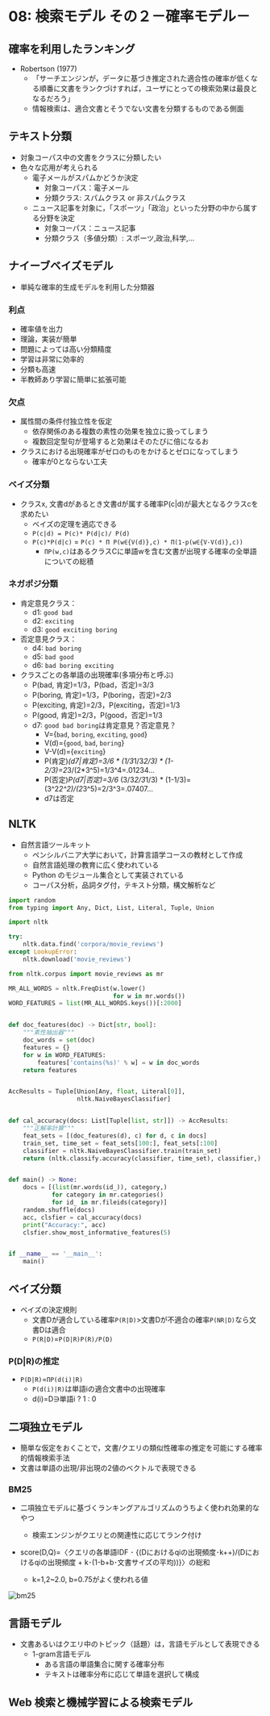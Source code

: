 # 08: 検索モデル その２－確率モデル－

## 確率を利用したランキング

- Robertson (1977)
  - 「サーチエンジンが，データに基づき推定された適合性の確率が低くなる順番に文書をランクづけすれば，ユーザにとっての検索効果は最良となるだろう」
  - 情報検索は、適合文書とそうでない文書を分類するものである側面

## テキスト分類

- 対象コーパス中の文書をクラスに分類したい
- 色々な応用が考えられる
  - 電子メールがスパムかどうか決定
    - 対象コーパス：電子メール
    - 分類クラス: スパムクラス or 非スパムクラス
  - ニュース記事を対象に，「スポーツ」「政治」といった分野の中から属する分野を決定
    - 対象コーパス：ニュース記事
    - 分類クラス（多値分類）: スポーツ,政治,科学,…

## ナイーブベイズモデル

- 単純な確率的生成モデルを利用した分類器

### 利点

- 確率値を出力
- 理論，実装が簡単
- 問題によっては高い分類精度
- 学習は非常に効率的
- 分類も高速
- 半教師あり学習に簡単に拡張可能

### 欠点

- 属性間の条件付独立性を仮定
  - 依存関係のある複数の素性の効果を独立に扱ってしまう
  - 複数回定型句が登場すると効果はそのたびに倍になるお
- クラスにおける出現確率がゼロのものをかけるとゼロになってしまう
  - 確率が0とならない工夫

### ベイズ分類

- クラスx, 文書dがあるとき文書dが属する確率P(c|d)が最大となるクラスcを求めたい
  - ベイズの定理を適応できる
  - `P(c|d) = P(c)* P(d|c)/ P(d)`
  - `P(c)*P(d|c)` = `P(c) * Π P(w∈{V(d)},c) * Π(1-p(w∈{V-V(d)},c))`
    - `ΠP(w,c)`はあるクラスCに単語wを含む文書が出現する確率の全単語についての総積

### ネガポジ分類

- 肯定意見クラス：
  - d1: `good bad`
  - d2: `exciting`
  - d3: `good exciting boring`
- 否定意見クラス：
  - d4: `bad boring`
  - d5: `bad good`
  - d6: `bad boring exciting`
- クラスごとの各単語の出現確率(多項分布と呼ぶ)
  - P(bad, 肯定)=1/3，P(bad，否定)=3/3
  - P(boring, 肯定)=1/3，P(boring，否定)=2/3
  - P(exciting, 肯定)=2/3，P(exciting，否定)=1/3
  - P(good, 肯定)=2/3，P(good，否定)=1/3
  - d7: `good bad boring`は肯定意見？否定意見？
    - V={`bad`, `boring`, `exciting`, `good`}
    - V(d)={`good`, `bad`, `boring`}
    - V-V(d)={`exciting`}
    - P(肯定)*(d7|肯定)=3/6 * (1/3*1/3*2/3) * (1-2/3)=2*3/(2*3^5)=1/3^4=.01234...
    - P(否定)*P(d7|否定)=3/6* (3/3*2/3*1/3) * (1-1/3)=(3^2*2^2)/(2*3^5)=2/3^3=.07407...
    - d7は否定

## NLTK

- 自然言語ツールキット
  - ペンシルバニア大学において，計算言語学コースの教材として作成
  - 自然言語処理の教育に広く使われている
  - Python のモジュール集合として実装されている
  - コーパス分析，品詞タグ付，テキスト分類，構文解析など

```python
import random
from typing import Any, Dict, List, Literal, Tuple, Union

import nltk

try:
    nltk.data.find('corpora/movie_reviews')
except LookupError:
    nltk.download('movie_reviews')

from nltk.corpus import movie_reviews as mr

MR_ALL_WORDS = nltk.FreqDist(w.lower()
                             for w in mr.words())
WORD_FEATURES = list(MR_ALL_WORDS.keys())[:2000]


def doc_features(doc) -> Dict[str, bool]:
    """素性抽出器"""
    doc_words = set(doc)
    features = {}
    for w in WORD_FEATURES:
        features['contains(%s)' % w] = w in doc_words
    return features


AccResults = Tuple[Union[Any, float, Literal[0]],
                   nltk.NaiveBayesClassifier]


def cal_accuracy(docs: List[Tuple[list, str]]) -> AccResults:
    """正解率計算"""
    feat_sets = [(doc_features(d), c) for d, c in docs]
    train_set, time_set = feat_sets[100:], feat_sets[:100]
    classifier = nltk.NaiveBayesClassifier.train(train_set)
    return (nltk.classify.accuracy(classifier, time_set), classifier,)


def main() -> None:
    docs = [(list(mr.words(id_)), category,)
            for category in mr.categories()
            for id_ in mr.fileids(category)]
    random.shuffle(docs)
    acc, clsfier = cal_accuracy(docs)
    print("Accuracy:", acc)
    clsfier.show_most_informative_features(5)


if __name__ == '__main__':
    main()
```



## ベイズ分類

- ベイズの決定規則
  - 文書Dが適合している確率`P(R|D)`>文書Dが不適合の確率`P(NR|D)`なら文書Dは適合
  - `P(R|D)`=`P(D|R)P(R)/P(D)`

### P(D|R)の推定

- `P(D|R)`=`ΠP(d(i)|R)`
  - `P(d(i)|R)`は単語iの適合文書中の出現確率
  - d(i)=D∋単語i ? 1 : 0

## 二項独立モデル

- 簡単な仮定をおくことで，文書/クエリの類似性確率の推定を可能にする確率的情報検索手法
- 文書は単語の出現/非出現の2値のベクトルで表現できる


### BM25

- 二項独立モデルに基づくランキングアルゴリズムのうちよく使われ効果的なやつ
  - 検索エンジンがクエリとの関連性に応じてランク付け

- score(D,Q)=〈クエリの各単語IDF ･ {(Dにおけるqiの出現頻度･k++)/(Dにおけるqiの出現頻度 + k･(1-b+b･文書サイズの平均))}〉の総和
  - k=1,2~2.0, b=0.75がよく使われる値

![bm25](https://cdn-ak.f.st-hatena.com/images/fotolife/a/azotar/20200103/20200103163856.png)


## 言語モデル

- 文書あるいはクエリ中のトピック（話題）は，言語モデルとして表現できる
  - 1-gram言語モデル
    - ある言語の単語集合に関する確率分布
    - テキストは確率分布に応じて単語を選択して構成

## Web 検索と機械学習による検索モデル
